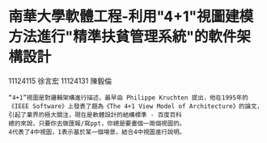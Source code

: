 # 南華大學軟體工程-利用"4+1"視圖建模方法進行"精準扶貧管理系統"的軟件架構設計
11124115 徐言宏 11124131 陳毅倫
```
“4+1”視圖是對邏輯架構進行描述，最早由 Philippe Kruchten 提出，他在1995年的《IEEE Software》上發表了題為《The 4+1 View Model of Architecture》的論文，引起了業界的極大關注，現在是軟體設計的結構標準 - 百度百科
總的來說，只要你去做匯報/寫ppt，你總是要畫個一兩個視圖的。
4代表了4中視圖，1表示基於某一個場景，結合4中視圖進行說明。
```
